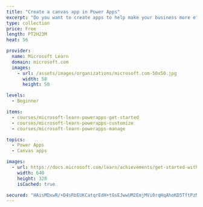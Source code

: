 ```yaml
---
title: "Create a canvas app in Power Apps"
excerpt: "Do you want to create apps to help make your business more efficient? Then, this path is for you. It introduces you to Power Apps, helps you create and customize an app, and then manage and distribute it."
type: collection
price: Free
length: PT2H23M
heat: 56

provider:
  name: Microsoft Learn
  domain: microsoft.com
  images:
    - url: /assets/images/organizations/microsoft.com-50x50.jpg
      width: 50
      height: 50

levels:
  - Beginner

items:
  - courses/microsoft-learn-powerapps-get-started
  - courses/microsoft-learn-powerapps-customize
  - courses/microsoft-learn-powerapps-manage

topics:
  - Power Apps
  - Canvas apps

images:
  - url: https://docs.microsoft.com/learn/achievements/get-started-with-powerapps-social.png
    width: 640
    height: 320
    isCached: true

secured: "HAisMDxwR/+D4sRbEUKCatqrEdH+tGsEJwwUM2EmjMVi0rqHqAhoKD5TftPzMxLrG9fV3lVKVBq8xTAaIHTkcKwst8ee5Xa58bLFi+kGbrSi66AcfiLOLFPZc5/AgNFjJX/Wvbf5yluG21aHH0JNnkILyPOTABny7Ifl9qU1PDzX7lB9SpXdftzBCFJlsK55/RkeI5xWhqG0XTA0ZLk/j3v9AYQcj2S77J6cAPdTfaApNxU7AlEE9XRnsfFWQOnP5QX6lo3YrClPOX3JCQbrNdxELdlsN2lcinrcto5HHZbW2WClmrPtux9apeRI+7LdJ5vwoQGO36xMVsjGf/gX8Tw8VGAu6Wyb3j4DYoO/JgE=;3TtEUKJ1F48jLIeEIPJEVw=="
---
```


